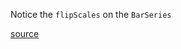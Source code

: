 Notice the `flipScales` on the `BarSeries`

[source](https://github.com/rrag/react-stockcharts/blob/master/docs/lib/charts/HorizontalBarChart.jsx)